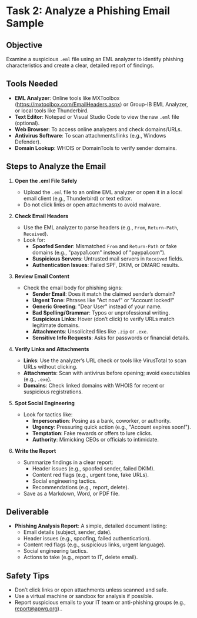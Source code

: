 # Task 2: Analyze a Phishing Email Sample

## Objective

Examine a suspicious `.eml` file using an EML analyzer to identify phishing characteristics and create a clear, detailed report of findings.

## Tools Needed

- **EML Analyzer**: Online tools like MXToolbox (https://mxtoolbox.com/EmailHeaders.aspx) or Group-IB EML Analyzer, or local tools like Thunderbird.
- **Text Editor**: Notepad or Visual Studio Code to view the raw `.eml` file (optional).
- **Web Browser**: To access online analyzers and check domains/URLs.
- **Antivirus Software**: To scan attachments/links (e.g., Windows Defender).
- **Domain Lookup**: WHOIS or DomainTools to verify sender domains.

## Steps to Analyze the Email

1. **Open the .eml File Safely**

   - Upload the `.eml` file to an online EML analyzer or open it in a local email client (e.g., Thunderbird) or text editor.
   - Do not click links or open attachments to avoid malware.

2. **Check Email Headers**

   - Use the EML analyzer to parse headers (e.g., `From`, `Return-Path`, `Received`).
   - Look for:
     - **Spoofed Sender**: Mismatched `From` and `Return-Path` or fake domains (e.g., "paypa1.com" instead of "paypal.com").
     - **Suspicious Servers**: Untrusted mail servers in `Received` fields.
     - **Authentication Issues**: Failed SPF, DKIM, or DMARC results.

3. **Review Email Content**

   - Check the email body for phishing signs:
     - **Sender Email**: Does it match the claimed sender’s domain?
     - **Urgent Tone**: Phrases like "Act now!" or "Account locked!"
     - **Generic Greeting**: "Dear User" instead of your name.
     - **Bad Spelling/Grammar**: Typos or unprofessional writing.
     - **Suspicious Links**: Hover (don’t click) to verify URLs match legitimate domains.
     - **Attachments**: Unsolicited files like `.zip` or `.exe`.
     - **Sensitive Info Requests**: Asks for passwords or financial details.

4. **Verify Links and Attachments**

   - **Links**: Use the analyzer’s URL check or tools like VirusTotal to scan URLs without clicking.
   - **Attachments**: Scan with antivirus before opening; avoid executables (e.g., `.exe`).
   - **Domains**: Check linked domains with WHOIS for recent or suspicious registrations.

5. **Spot Social Engineering**

   - Look for tactics like:
     - **Impersonation**: Posing as a bank, coworker, or authority.
     - **Urgency**: Pressuring quick action (e.g., "Account expires soon!").
     - **Temptation**: Fake rewards or offers to lure clicks.
     - **Authority**: Mimicking CEOs or officials to intimidate.

6. **Write the Report**

   - Summarize findings in a clear report:
     - Header issues (e.g., spoofed sender, failed DKIM).
     - Content red flags (e.g., urgent tone, fake URLs).
     - Social engineering tactics.
     - Recommendations (e.g., report, delete).
   - Save as a Markdown, Word, or PDF file.

## Deliverable

- **Phishing Analysis Report**: A simple, detailed document listing:
  - Email details (subject, sender, date).
  - Header issues (e.g., spoofing, failed authentication).
  - Content red flags (e.g., suspicious links, urgent language).
  - Social engineering tactics.
  - Actions to take (e.g., report to IT, delete email).

## Safety Tips

- Don’t click links or open attachments unless scanned and safe.
- Use a virtual machine or sandbox for analysis if possible.
- Report suspicious emails to your IT team or anti-phishing groups (e.g., report@apwg.org)..